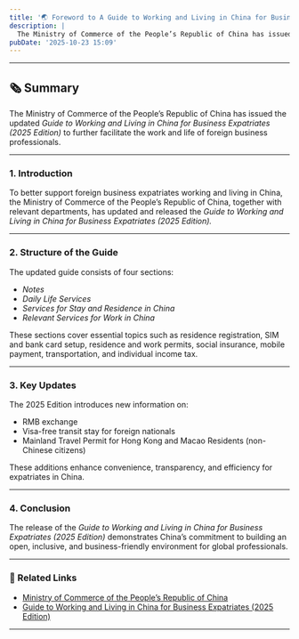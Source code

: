 ```yaml
---
title: '🌏 Foreword to A Guide to Working and Living in China for Business Expatriates (2025 Edition)'
description: |
  The Ministry of Commerce of the People’s Republic of China has issued the updated Guide to Working and Living in China for Business Expatriates (2025 Edition) to further facilitate the work and life of foreign business professionals. 
pubDate: '2025-10-23 15:09'
---
```


---

## 🗞️ Summary

The Ministry of Commerce of the People’s Republic of China has issued the updated *Guide to Working and Living in China
for Business Expatriates (2025 Edition)* to further facilitate the work and life of foreign business professionals.

---

### 1. Introduction

To better support foreign business expatriates working and living in China, the Ministry of Commerce of the People’s
Republic of China, together with relevant departments, has updated and released the *Guide to Working and Living in
China for Business Expatriates (2025 Edition).*

---

### 2. Structure of the Guide

The updated guide consists of four sections:

- *Notes*
- *Daily Life Services*
- *Services for Stay and Residence in China*
- *Relevant Services for Work in China*

These sections cover essential topics such as residence registration, SIM and bank card setup, residence and work
permits, social insurance, mobile payment, transportation, and individual income tax.


---

### 3. Key Updates

The 2025 Edition introduces new information on:

- RMB exchange
- Visa-free transit stay for foreign nationals
- Mainland Travel Permit for Hong Kong and Macao Residents (non-Chinese citizens)

These additions enhance convenience, transparency, and efficiency for expatriates in China.


---

### 4. Conclusion

The release of the *Guide to Working and Living in China for Business Expatriates (2025 Edition)* demonstrates China’s
commitment to building an open, inclusive, and business-friendly environment for global professionals.

---

### 🔗 Related Links

- [Ministry of Commerce of the People’s Republic of China](https://wzs.mofcom.gov.cn/zcfb/art/2025/art_c82dde78aadb405e8e55e4a73dcf468c.html)
- [Guide to Working and Living in China for Business Expatriates (2025 Edition)](https://wzs.mofcom.gov.cn/cms_files/filemanager/195082220/attach/20255/3f2d1fde854b47f0a37a15188a3a2f73.pdf)

---

